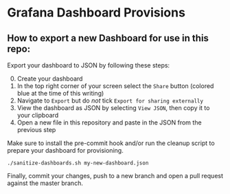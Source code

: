 # Grafana Dashboard Provisions

## How to export a new Dashboard for use in this repo:

Export your dashboard to JSON by following these steps:

0. Create your dashboard
1. In the top right corner of your screen select the `Share` button (colored blue at the time of this writing)
2. Navigate to `Export` but do *not* tick `Export for sharing externally`
3. View the dashboard as JSON by selecting `View JSON`, then copy it to your clipboard
5. Open a new file in this repository and paste in the JSON from the previous step

Make sure to install the pre-commit hook and/or run the cleanup script to prepare your dashboard
for provisioning.

```
./sanitize-dashboards.sh my-new-dashboard.json
```

Finally, commit your changes, push to a new branch and open a pull request against the master branch.
